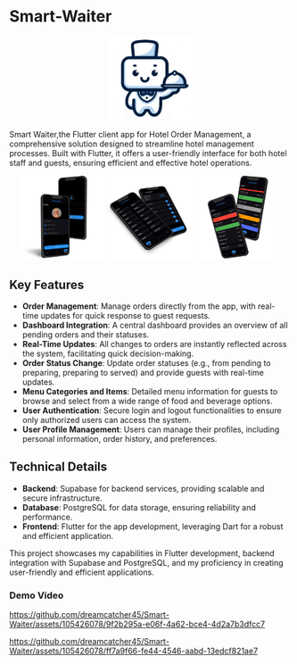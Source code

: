 # Smart-Waiter

<p align="center">
 <img src="logo.png" alt="Smart-Waiter Logo" width="150" height="150">
</p>


Smart Waiter,the Flutter client app for Hotel Order Management, a comprehensive solution designed to streamline hotel management processes. Built with Flutter, it offers a user-friendly interface for both hotel staff and guests, ensuring efficient and effective hotel operations.

<p align="center">
 <img src="images/img1.png" width="30%" alt="Image 1"/>
 <img src="images/img2.png" width="30%" alt="Image 2"/>
 <img src="images/img3.png" width="30%" alt="Image 3"/>
</p>

## Key Features

- **Order Management**: Manage orders directly from the app, with real-time updates for quick response to guest requests.
- **Dashboard Integration**: A central dashboard provides an overview of all pending orders and their statuses.
- **Real-Time Updates**: All changes to orders are instantly reflected across the system, facilitating quick decision-making.
- **Order Status Change**: Update order statuses (e.g., from pending to preparing, preparing to served) and provide guests with real-time updates.
- **Menu Categories and Items**: Detailed menu information for guests to browse and select from a wide range of food and beverage options.
- **User Authentication**: Secure login and logout functionalities to ensure only authorized users can access the system.
- **User Profile Management**: Users can manage their profiles, including personal information, order history, and preferences.

## Technical Details

- **Backend**: Supabase for backend services, providing scalable and secure infrastructure.
- **Database**: PostgreSQL for data storage, ensuring reliability and performance.
- **Frontend**: Flutter for the app development, leveraging Dart for a robust and efficient application.

This project showcases my capabilities in Flutter development, backend integration with Supabase and PostgreSQL, and my proficiency in creating user-friendly and efficient applications.

### Demo Video

https://github.com/dreamcatcher45/Smart-Waiter/assets/105426078/9f2b295a-e06f-4a62-bce4-4d2a7b3dfcc7

https://github.com/dreamcatcher45/Smart-Waiter/assets/105426078/ff7a9f66-fe44-4546-aabd-13edcf821ae7
